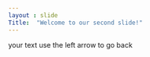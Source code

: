 ```yaml
---
layout : slide
Title:  "Welcome to our second slide!"
---
```

your text
use the left arrow to go back
